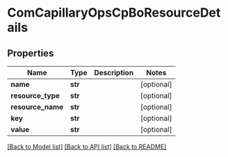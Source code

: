 # ComCapillaryOpsCpBoResourceDetails

## Properties
Name | Type | Description | Notes
------------ | ------------- | ------------- | -------------
**name** | **str** |  | [optional] 
**resource_type** | **str** |  | [optional] 
**resource_name** | **str** |  | [optional] 
**key** | **str** |  | [optional] 
**value** | **str** |  | [optional] 

[[Back to Model list]](../README.md#documentation-for-models) [[Back to API list]](../README.md#documentation-for-api-endpoints) [[Back to README]](../README.md)

